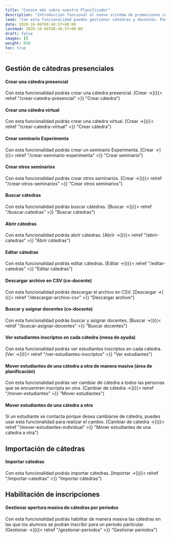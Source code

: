 ```yaml
---
title: "Conoce más sobre nuestro Planificador"
description: "Introducción funcional al nuevo sistema de promociones comerciales."
lead: "Con esta funcionalidad puedes gestionar cátedras y docentes. Para aprovechar las funcionalidades de esta herramienta recuerda las siguientes definiciones: una <b>cátedra</b> involucra la parte teórica de una materia, mientras que un <b>seminario</b> incluye la parte práctica de los contenidos; un <b>seminario Experimenta</b> se dicta únicamente en el edificio para tal fin."
date: 2020-10-06T08:48:57+00:00
lastmod: 2020-10-06T08:48:57+00:00
draft: false
images: []
weight: 010
toc: true
---
```


## Gestión de cátedras presenciales
#### Crear una cátedra presencial

Con esta funcionalidad podrás crear una cátedra presencial. [Crear →]({{< relref "/crear-catedra-presencial" >}} "Crear cátedra")

#### Crear una cátedra virtual

Con esta funcionalidad podrás crear una cátedra virtual. [Crear →]({{< relref "/crear-catedra-virtual" >}} "Crear cátedra")

#### Crear seminario Experimenta

Con esta funcionalidad podrás crear un seminario Experimenta. [Crear →]({{< relref "/crear-seminario-experimenta" >}} "Crear seminario")

#### Crear otros seminarios

Con esta funcionalidad podrás crear otros seminarios. [Crear →]({{< relref "/crear-otros-seminarios" >}} "Crear otros seminarios")

#### Buscar cátedras

Con esta funcionalidad podrás buscar cátedras. [Buscar →]({{< relref "/buscar-catedras" >}} "Buscar cátedras")

#### Abrir cátedras

Con esta funcionalidad podrás abrir cátedras. [Abrir →]({{< relref "/abrir-catedras" >}} "Abrir cátedras")

#### Editar cátedras

Con esta funcionalidad podrás editar cátedras. [Editar →]({{< relref "/editar-catedras" >}} "Editar cátedras")

#### Descargar archivo en CSV (co-docente)

Con esta funcionalidad podrás descargar el archivo en CSV. [Descargar →]({{< relref "/descargar-archivo-csv" >}} "Descargar archivo")

#### Buscar y asignar docentes (co-docente)

Con esta funcionalidad podrás buscar y asignar docentes. [Buscar →]({{< relref "/buscar-asignar-docentes" >}} "Buscar docentes")

#### Ver estudiantes inscriptos en cada cátedra (mesa de ayuda)

Con esta funcionalidad podrás ver estudiantes inscriptos en cada cátedra. [Ver →]({{< relref "/ver-estudiantes-inscriptos" >}} "Ver estudiantes")

#### Mover estudiantes de una cátedra a otra de manera masiva (área de planificación)

Con esta funcionalidad podrás ver cambiar de cátedra a todos las personas que se encuentren inscripta en otra. [Cambiar de cátedra →]({{< relref "/mover-estudiantes" >}} "Mover estudiantes")

#### Mover estudiantes de una cátedra a otra

Si un estudiante se contacta porque desea cambiarse de cátedra, puedes usar esta funcionalidad para realizar el cambio. [Cambiar de cátedra →]({{< relref "/mover-estudiantes-individual" >}} "Mover estudiantes de una cátedra a otra")

## Importación de cátedras
#### Importar cátedras

Con esta funcionalidad podrás importar cátedras. [Importar →]({{< relref "/importar-catedras" >}} "Importar cátedras")

## Habilitación de inscripciones
#### Gestionar apertura masiva de cátedras por períodos

Con esta funcionalidad podrás habilitar de manera masiva las cátedras en las que los alumnos se podrán inscribir para un período particular. [Gestionar →]({{< relref "/gestionar-periodos" >}} "Gestionar períodos")
